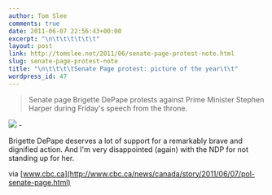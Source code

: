 ```yaml
---
author: Tom Slee
comments: true
date: 2011-06-07 22:56:43+00:00
excerpt: "\n\t\t\t\t\t\t"
layout: post
link: http://tomslee.net/2011/06/senate-page-protest-note.html
slug: senate-page-protest-note
title: "\n\t\t\t\tSenate Page protest: picture of the year\t\t"
wordpress_id: 47
---
```



				

<blockquote>Senate page Brigette DePape protests against Prime Minister Stephen Harper during Friday's speech from the throne.</blockquote>




![](http://www.cbc.ca/gfx/images/news/topstories/2011/06/03/depapecpsft-620.jpg) -




Brigette DePape deserves a lot of support for a remarkably brave and dignified action. And I'm very disappointed (again) with the NDP for not standing up for her.




via [www.cbc.ca](http://www.cbc.ca/news/canada/story/2011/06/07/pol-senate-page.html)


		
